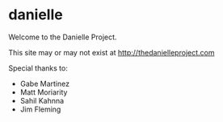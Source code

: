 # danielle

Welcome to the Danielle Project.

This site may or may not exist at http://thedanielleproject.com

Special thanks to:
* Gabe Martinez
* Matt Moriarity
* Sahil Kahnna
* Jim Fleming